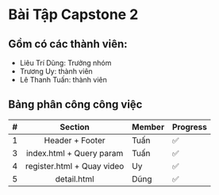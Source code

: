 # Bài Tập Capstone 2
## Gồm có các thành viên:
- Liêu Trí Dũng: Trưởng nhóm
- Trương Uy: thành viên
- Lê Thanh Tuấn: thành viên
## Bảng phân công công việc

|  #  |       **Section**       | **Member** | **Progress** |
| :-: | :---------------------: | ---------- | ------------ |
|  1  |        Header + Footer  | Tuấn       | ✅           |
|  3  |  index.html + Query param| Tuấn      | ✅           |
|  4  |  register.html + Quay video    | Uy         | ✅           |
|  5  |        detail.html      | Dũng       | ✅           |
